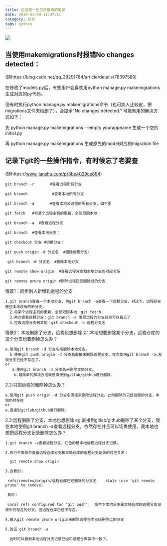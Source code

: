 ```yaml
---
title: 在这做一些日常搜索的笔记
date: 2019-01-09 11:47:11
category: 后台
tags: python
---
```

![](https://images.unsplash.com/photo-1484480974693-6ca0a78fb36b?ixlib=rb-1.2.1&ixid=eyJhcHBfaWQiOjEyMDd9&auto=format&fit=crop&w=1200&q=20)
<!-- more -->

## 当使用makemigrations时报错No changes detected：
(转https://blog.csdn.net/qq_39291784/article/details/78397589)

在修改了models.py后，有些用户会喜欢用python manage.py makemigrations生成对应的py代码。

但有时执行python manage.py makemigrations命令（也可能人比较皮，把migrations文件夹给删了），会提示"No changes detected." 可能有用的解决方式如下：

先 python manage.py makemigrations --empty yourappname 生成一个空的initial.py

再 python manage.py makemigrations 生成原先的model对应的migration file



## 记录下git的一些操作指令，有时候忘了老要查
(转https://www.jianshu.com/p/3be4029ce854)

```shell
git branch -r       #查看远程所有分支

git branch           #查看本地所有分支

git branch -a       #查看本地及远程的所有分支，如下图

git fetch   #将某个远程主机的更新，全部取回本地：

git branch -a  #查看远程分支

git branch  #查看本地分支：

git checkout 分支 #切换分支：

git push origin -d 分支名  #删除远程分支: 

 git branch -d 分支名  #删除本地分支

git remote show origin  #查看远程分支和本地分支的对应关系

git remote prune origin #删除远程已经删除过的分支
```


情景1：同步别人新增到远程的分支
```
1.git branch查看一下本地分支，再git branch -a查看一下远程分支，对比下，远程存在哪些本地没有的新分支.
  2.将某个远程主机的更新，全部取回本地：git fetch
  3.再次查看远程分支：git branch -a 发现远程的分支已经可以看见了
  4.拉取远程分支到本地：git checkout -b 远程分支名
```

情景2：本地删除了分支，远程也想删除
2.1:本地想要删除某个分支，远程仓库的这个分支也要删掉怎么办？
```
a.使用git branch -d 分支名来删除本地分支。
  b.使用git push origin -d 分支名直接来删除远程分支。在次使用git branch -a,发现分支已经不存在了。
or
   a.使用git branch -d 分支名来删除本地分支。
    b.最简单的解决办法就是直接到gitlab/github进行删除.
```

2.2:只把远程的删除掉怎么办？
```
a.使用git push origin -d 分支名直接来删除远程分支。此时删除的只是远程的分支，本地仍然存在
or
a.直接到gitlab/github进行删除.
```

2.3:远程删除了分支，本地也想删除
eg:直接到gitlab/github删除了某个分支，我在本地使用git branch -a查看远程分支，依然存在并且可以切换使用。我本地也想把远程分支记录删除怎么办？
```
1.git branch -a查看远程分支，红色的是本地远程远程分支记录。

2.执行下面命令查看远程仓库分支和本地仓库的远程分支记录的对应关系：

  git remote show origin  

3.会看到：
 
 refs/remotes/origin/远程仓库已经删除的分支名    stale (use 'git remote prune' to remove)

 其中：

 Local refs configured for 'git push':  命令下面的分支是本地仓库的远程分支记录中仍存在的分支，但远程仓库已经不存在。

4.输入git remote prune origin来删除远程仓库已经删除过的分支

5.验证 git branch -a

  此时可以看到本地远程分支记录已经和远程仓库保持一致了。
```